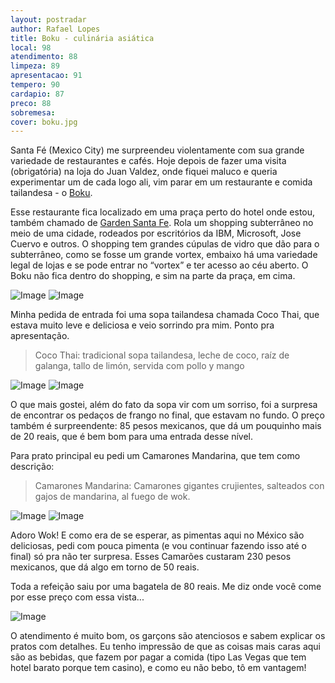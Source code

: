 ```yaml
---
layout: postradar
author: Rafael Lopes
title: Boku - culinária asiática
local: 98
atendimento: 88
limpeza: 89
apresentacao: 91
tempero: 90
cardapio: 87
preco: 88
sobremesa:
cover: boku.jpg
---
```


Santa Fé (Mexico City) me surpreendeu violentamente com sua grande variedade de restaurantes e cafés. Hoje depois de fazer uma visita (obrigatória) na loja do Juan Valdez, onde fiquei maluco e queria experimentar um de cada logo ali, vim parar em um restaurante e comida tailandesa - o [Boku].

Esse restaurante fica localizado em uma praça perto do hotel onde estou, também chamado de [Garden Santa Fe]. Rola um shopping subterrâneo no meio de uma cidade, rodeados por escritórios da IBM, Microsoft, Jose Cuervo e outros. O shopping tem grandes cúpulas de vidro que dão para o subterrâneo, como se fosse um grande vortex, embaixo há uma variedade legal de lojas e se pode entrar no “vortex” e ter acesso ao céu aberto. O Boku não fica dentro do shopping, e sim na parte da praça, em cima.

![Image](/media/712/boku-6.jpg)
![Image](/media/712/boku-7.jpg)

Minha pedida de entrada foi uma sopa tailandesa chamada Coco Thai, que estava muito leve e deliciosa e veio sorrindo pra mim. Ponto pra apresentação.

> Coco Thai: tradicional sopa tailandesa, leche de coco, raíz de galanga, tallo de limón, servida com pollo y mango

![Image](/media/712/boku-1.jpg)
![Image](/media/712/boku-2.jpg)

O que mais gostei, além do fato da sopa vir com um sorriso, foi a surpresa de encontrar os pedaços de frango no final, que estavam no fundo. O preço também é surpreendente: 85 pesos mexicanos, que dá um pouquinho mais de 20 reais, que é bem bom para uma entrada desse nível.

Para prato principal eu pedi um Camarones Mandarina, que tem como descrição:

> Camarones Mandarina: Camarones gigantes crujientes, salteados con gajos de mandarina, al fuego de wok.

![Image](/media/712/boku-3.jpg)
![Image](/media/712/boku-4.jpg)

Adoro Wok! E como era de se esperar, as pimentas aqui no México são deliciosas, pedi com pouca pimenta (e vou continuar fazendo isso até o final) só pra não ter surpresa. Esses Camarões custaram 230 pesos mexicanos, que dá algo em torno de 50 reais.

Toda a refeição saiu por uma bagatela de 80 reais. Me diz onde você come por esse preço com essa vista...

![Image](/media/712/boku-5.jpg)


O atendimento é muito bom, os garçons são atenciosos e sabem explicar os pratos com detalhes. Eu tenho impressão de que as coisas mais caras aqui são as bebidas, que fazem por pagar a comida (tipo Las Vegas que tem hotel barato porque tem casino), e como eu não bebo, tô em vantagem!


[Garden Santa Fe]: https://www.google.com.mx/maps/place/Garden+Santa+Fe/@19.3654703,-99.2641707,3a,75y,90t/data=!3m8!1e2!3m6!1s-y25MPWS70rI%2FVNtuwLi8fZI%2FAAAAAAAAA7c%2FEH-pRviga9Q!2e4!3e12!6s%2F%2Flh5.googleusercontent.com%2F-y25MPWS70rI%2FVNtuwLi8fZI%2FAAAAAAAAA7c%2FEH-pRviga9Q%2Fs129-k-no%2F!7i2048!8i1365!4m6!1m3!3m2!1s0x85d200c341b36d05:0x111ff5e7ac27fa78!2sJW+Marriott+Hotel+Mexico+City+Santa+Fe!3m1!1s0x0000000000000000:0xb545167e0523deba!6m1!1e1
[Boku]: http://www.boku.com.mx/
